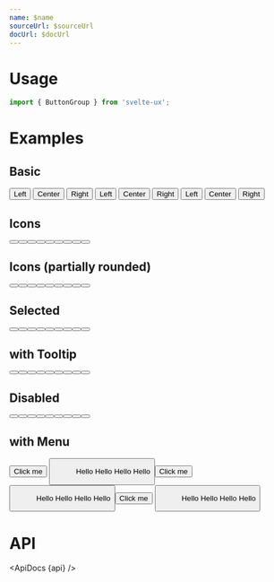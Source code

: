 ```yaml
---
name: $name
sourceUrl: $sourceUrl
docUrl: $docUrl
---
```


<script lang="ts">
  import { mdiChevronDown, mdiFormatAlignLeft, mdiFormatAlignCenter, mdiFormatAlignRight } from '@mdi/js';

  import api from '$lib/components/Button.svelte?raw&sveld';
  import ApiDocs from '$lib/components/ApiDocs.svelte';

  import Button from '$lib/components/Button.svelte';
  import ButtonGroup from '$lib/components/ButtonGroup.svelte';
  import Menu from '$lib/components/Menu.svelte';
  import MenuItem from '$lib/components/MenuItem.svelte';
  import Preview from '$lib/components/Preview.svelte';
  import SectionDivider from '$lib/components/SectionDivider.svelte';
  import Toggle from '$lib/components/Toggle.svelte';
  import Tooltip from '$lib/components/Tooltip.svelte';
</script>

# Usage

```js
import { ButtonGroup } from 'svelte-ux';
```

# Examples

## Basic

<Preview>
  <div class="grid gap-2">
    <ButtonGroup variant="text" color="blue">
      <Button>Left</Button>
      <Button>Center</Button>
      <Button>Right</Button>
    </ButtonGroup>
    <ButtonGroup variant="outlined">
      <Button>Left</Button>
      <Button>Center</Button>
      <Button>Right</Button>
    </ButtonGroup>
    <ButtonGroup variant="filled" color="blue">
      <Button>Left</Button>
      <Button>Center</Button>
      <Button>Right</Button>
    </ButtonGroup>
  </div>
</Preview>

## Icons

<Preview>
  <div class="grid gap-2">
    <ButtonGroup variant="text" color="blue">
      <Button icon={mdiFormatAlignLeft} />
      <Button icon={mdiFormatAlignCenter} />
      <Button icon={mdiFormatAlignRight} />
    </ButtonGroup>
    <ButtonGroup variant="outlined">
      <Button icon={mdiFormatAlignLeft} />
      <Button icon={mdiFormatAlignCenter} />
      <Button icon={mdiFormatAlignRight} />
    </ButtonGroup>
    <ButtonGroup variant="filled" color="blue">
      <Button icon={mdiFormatAlignLeft} />
      <Button icon={mdiFormatAlignCenter} />
      <Button icon={mdiFormatAlignRight} />
    </ButtonGroup>
  </div>
</Preview>

## Icons (partially rounded)

<Preview>
  <div class="grid gap-2">
    <ButtonGroup variant="text" color="blue">
      <Button
        icon={mdiFormatAlignLeft}
        iconOnly={false}
      />
      <Button
        icon={mdiFormatAlignCenter}
        iconOnly={false}
      />
      <Button
        icon={mdiFormatAlignRight}
        iconOnly={false}
      />
    </ButtonGroup>
    <ButtonGroup variant="outlined">
      <Button
        icon={mdiFormatAlignLeft}
        iconOnly={false}
      />
      <Button
        icon={mdiFormatAlignCenter}
        iconOnly={false}
      />
      <Button
        icon={mdiFormatAlignRight}
        iconOnly={false}
      />
    </ButtonGroup>
    <ButtonGroup variant="filled" color="blue">
      <Button
        icon={mdiFormatAlignLeft}
        iconOnly={false}
      />
      <Button
        icon={mdiFormatAlignCenter}
        iconOnly={false}
      />
      <Button
        icon={mdiFormatAlignRight}
        iconOnly={false}
      />
    </ButtonGroup>
  </div>
</Preview>

## Selected

<Preview>
  <div class="grid gap-2">
    <ButtonGroup variant="text" color="blue">
      <Button
        icon={mdiFormatAlignLeft}
        iconOnly={false}
        class="bg-blue-50 hover:bg-blue-100 z-10"
      />
      <Button
        icon={mdiFormatAlignCenter}
        iconOnly={false}
      />
      <Button
        icon={mdiFormatAlignRight}
        iconOnly={false}
      />
    </ButtonGroup>
    <ButtonGroup variant="outlined">
      <Button
        icon={mdiFormatAlignLeft}
        iconOnly={false}
      />
      <Button
        icon={mdiFormatAlignCenter}
        iconOnly={false}
        class="text-blue-500 border-blue-500 bg-blue-50 hover:bg-blue-100 z-10"
      />
      <Button
        icon={mdiFormatAlignRight}
        iconOnly={false}
      />
    </ButtonGroup>
    <ButtonGroup variant="filled" color="blue">
      <Button
        icon={mdiFormatAlignLeft}
        iconOnly={false}
      />
      <Button
        icon={mdiFormatAlignCenter}
        iconOnly={false}
      />
      <Button
        icon={mdiFormatAlignRight}
        iconOnly={false}
          class="bg-blue-600 hover:bg-blue-700"
      />
    </ButtonGroup>
  </div>
</Preview>

## with Tooltip

<Preview>
  <div class="grid gap-2">
    <ButtonGroup variant="text" color="blue">
      <Tooltip title="left" offset={2}>
        <Button icon={mdiFormatAlignLeft} />
      </Tooltip>
      <Tooltip title="center" offset={2}>
        <Button icon={mdiFormatAlignCenter} />
      </Tooltip>
      <Tooltip title="right" offset={2}>
        <Button icon={mdiFormatAlignRight} />
      </Tooltip>
    </ButtonGroup>
    <ButtonGroup variant="outlined">
      <Tooltip title="left" offset={2}>
        <Button icon={mdiFormatAlignLeft} />
      </Tooltip>
      <Tooltip title="center" offset={2}>
        <Button icon={mdiFormatAlignCenter} />
      </Tooltip>
      <Tooltip title="right" offset={2}>
        <Button icon={mdiFormatAlignRight} />
      </Tooltip>
    </ButtonGroup>
    <ButtonGroup variant="filled" color="blue">
      <Tooltip title="left" offset={2}>
        <Button icon={mdiFormatAlignLeft} />
      </Tooltip>
      <Tooltip title="center" offset={2}>
        <Button icon={mdiFormatAlignCenter} />
      </Tooltip>
      <Tooltip title="right" offset={2}>
        <Button icon={mdiFormatAlignRight} />
      </Tooltip>
    </ButtonGroup>
  </div>
</Preview>

## Disabled

<Preview>
  <div class="grid gap-2">
    <ButtonGroup variant="text" color="blue" disabled>
      <Button
        icon={mdiFormatAlignLeft}
        iconOnly={false}
      />
      <Button
        icon={mdiFormatAlignCenter}
        iconOnly={false}
      />
      <Button
        icon={mdiFormatAlignRight}
        iconOnly={false}
      />
    </ButtonGroup>
    <ButtonGroup variant="outlined" disabled>
      <Button
        icon={mdiFormatAlignLeft}
        iconOnly={false}
      />
      <Button
        icon={mdiFormatAlignCenter}
        iconOnly={false}
      />
      <Button
        icon={mdiFormatAlignRight}
        iconOnly={false}
      />
    </ButtonGroup>
    <ButtonGroup variant="filled" disabled>
      <Button
        color="blue"
        icon={mdiFormatAlignLeft}
        iconOnly={false}
      />
      <Button
        color="blue"
        icon={mdiFormatAlignCenter}
        iconOnly={false}
      />
      <Button
        color="blue"
        icon={mdiFormatAlignRight}
        iconOnly={false}
      />
    </ButtonGroup>
  </div>
</Preview>

## with Menu

<Preview>
  <div class="grid gap-2">
    <ButtonGroup variant="text">
      <Button>Click me</Button>
      <Toggle let:on={open} let:toggle>
        <span>
          <Button
            icon={mdiChevronDown}
            on:click={toggle}
            rounded
            class="px-1"
          />
          <Menu {open} on:close={toggle} placement="bottom-start">
            <MenuItem>Hello</MenuItem>
            <MenuItem>Hello</MenuItem>
            <MenuItem>Hello</MenuItem>
            <MenuItem>Hello</MenuItem>
          </Menu>
        </span>
      </Toggle>
    </ButtonGroup>
    <ButtonGroup variant="outlined">
      <Button>Click me</Button>
      <Toggle let:on={open} let:toggle>
        <span>
          <Button
            icon={mdiChevronDown}
            on:click={toggle}
            rounded
            class="px-1"
          />
          <Menu {open} on:close={toggle} placement="bottom-start">
            <MenuItem>Hello</MenuItem>
            <MenuItem>Hello</MenuItem>
            <MenuItem>Hello</MenuItem>
            <MenuItem>Hello</MenuItem>
          </Menu>
        </span>
      </Toggle>
    </ButtonGroup>
    <ButtonGroup variant="filled" color="blue">
      <Button>Click me</Button>
      <Toggle let:on={open} let:toggle>
        <span>
          <Button
            icon={mdiChevronDown}
            on:click={toggle}
            rounded
            class="px-1"
          />
          <Menu {open} on:close={toggle} placement="bottom-start">
            <MenuItem>Hello</MenuItem>
            <MenuItem>Hello</MenuItem>
            <MenuItem>Hello</MenuItem>
            <MenuItem>Hello</MenuItem>
          </Menu>
        </span>
      </Toggle>
    </ButtonGroup>
  </div>
</Preview>

# API

<ApiDocs {api} />
